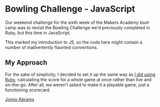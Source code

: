 # Bowling Challenge - JavaScript

Our weekend challenge for the sixth week of the Makers Academy boot camp was to revisit the Bowling Challenge we'd previously completed in Ruby, but this time in JavaScript.

This marked my introduction to JS, so the code here might contain a number of inadvertently flaunted conventions.

## My Approach

For the sake of simplicity, I decided to set it up the same way as [I did using Ruby](https://github.com/jonnyabrams/bowling-challenge-ruby), calculating the score for a whole game at once rather than live and on-the-go. After all, we weren't asked to make it a playable game, just a functioning scorecard.

[Jonny Abrams](https://github.com/jonnyabrams/bowling-challenge-ruby)